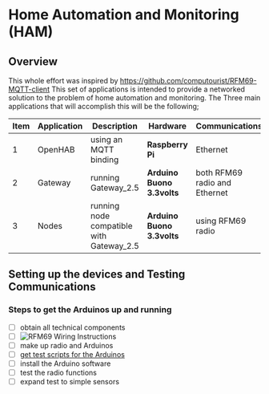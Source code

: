 # Home Automation and Monitoring (HAM)
## Overview
This whole effort was inspired by https://github.com/computourist/RFM69-MQTT-client
This set of applications is intended to provide a networked solution to the problem of home automation and monitoring. The Three main applications that will accomplish this will be the following;

|Item| Application|Description|Hardware|Communications|Quantity|
|-----------|----------|-------------|----------|------------|----------|
|1| OpenHAB| using an MQTT binding| <b>Raspberry Pi</b>|Ethernet|1|
|2| Gateway| running Gateway_2.5| <b>Arduino Buono 3.3volts</b>| both RFM69 radio and Ethernet|1|
|3| Nodes| running node compatible with Gateway_2.5| <b>Arduino Buono 3.3volts</b>| using RFM69 radio|multiple|

## Setting up the devices and Testing Communications


### Steps to get the Arduinos up and running
- [ ] obtain all technical components
- [ ] ![RFM69 Wiring Instructions](https://github.com/shulist/HAM/blob/master/HAM_0.01/RFM%20Wiring.png)
- [ ] make up radio and Arduinos
- [ ] [get test scripts for the Arduinos](https://github.com/andySigler/RFm69-Examples)
- [ ] install the Arduino software
- [ ] test the radio functions
- [ ] expand test to simple sensors
